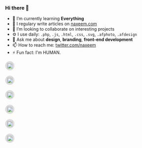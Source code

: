 ### Hi there 👋

- 🌱 I’m currently learning **Everything**
- 📝 I regulary write articles on [naxeem.com](https://www.naxeem.com)
- 👯 I’m looking to collaborate on interesting projects
- ⚙️ I use daily: `.php`, `.js`, `.html`, `.css`, `.svg`, `.afphoto`, `.afdesign`
- 💬 Ask me about **design**, **branding**, **front-end development**
- 📫 How to reach me: [twitter.com/naxeem](https://twitter.com/naxeem)
- ⚡ Fun fact: I'm HUMAN.

<p align="left flex">
<a href="https://codepen.io/naxeem" target="blank" style="background-color: rgb(221, 221, 221);display: flex;justify-content: center;width: 30px;height: 30px;justify-items: center;align-items: center;border-radius: 100%;"><img align="center" src="https://cdn.jsdelivr.net/npm/simple-icons@6.3.0/icons/codepen.svg" alt="naxeem" height="18" width="18" style="background-color:transparent" /></a>&nbsp;&nbsp;
<a href="https://twitter.com/naxeem" target="blank" style="background-color: rgb(221, 221, 221);display: flex;justify-content: center;width: 30px;height: 30px;justify-items: center;align-items: center;border-radius: 100%;"><img align="center" src="https://cdn.jsdelivr.net/npm/simple-icons@6.3.0/icons/twitter.svg" alt="naxeem" height="18" width="18" style="background-color:transparent" /></a>&nbsp;&nbsp;
<a href="https://linkedin.com/in/naxeem" target="blank" style="background-color: rgb(221, 221, 221);display: flex;justify-content: center;width: 30px;height: 30px;justify-items: center;align-items: center;border-radius: 100%;"><img align="center" src="https://cdn.jsdelivr.net/npm/simple-icons@6.3.0/icons/linkedin.svg" alt="naxeem" height="18" width="18" style="background-color:transparent" /></a>&nbsp;&nbsp;
<a href="https://dribbble.com/naxeem" target="blank" style="background-color: rgb(221, 221, 221);display: flex;justify-content: center;width: 30px;height: 30px;justify-items: center;align-items: center;border-radius: 100%;"><img align="center" src="https://cdn.jsdelivr.net/npm/simple-icons@6.3.0/icons/dribbble.svg" alt="naxeem" height="18" width="18" style="background-color:transparent" /></a>&nbsp;&nbsp;
<a href="https://www.behance.net/naxeem" target="blank" style="background-color: rgb(221, 221, 221);display: flex;justify-content: center;width: 30px;height: 30px;justify-items: center;align-items: center;border-radius: 100%;"><img align="center" src="https://cdn.jsdelivr.net/npm/simple-icons@6.3.0/icons/behance.svg" alt="naxeem" height="18" width="18" style="background-color:transparent" /></a>&nbsp;&nbsp;
<a href="https://www.polywork.com/naxeem" target="blank" style="background-color: rgb(221, 221, 221);display: flex;justify-content: center;width: 30px;height: 30px;justify-items: center;align-items: center;border-radius: 100%;"><img align="center" src="https://cdn.jsdelivr.net/npm/simple-icons@6.3.0/icons/polywork.svg" alt="naxeem" height="18" width="18" style="background-color:transparent" /></a>
</p>
